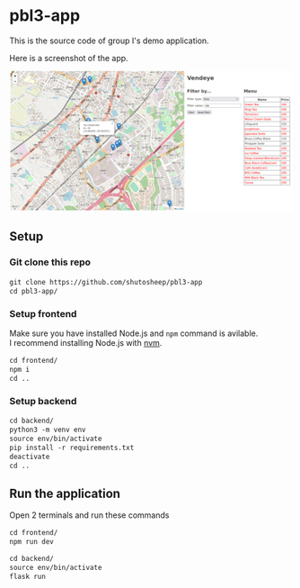 # pbl3-app

This is the source code of group I's demo application.

Here is a screenshot of the app.

![screenshot](screenshot.png)

## Setup

### Git clone this repo

```
git clone https://github.com/shutosheep/pbl3-app
cd pbl3-app/
```

### Setup frontend

Make sure you have installed Node.js and `npm` command is avilable. \
I recommend installing Node.js with [nvm](https://github.com/nvm-sh/nvm).

```
cd frontend/
npm i
cd ..
```

### Setup backend

```
cd backend/
python3 -m venv env
source env/bin/activate
pip install -r requirements.txt
deactivate
cd ..
```

## Run the application

Open 2 terminals and run these commands

```
cd frontend/
npm run dev
```

```
cd backend/
source env/bin/activate
flask run
```
